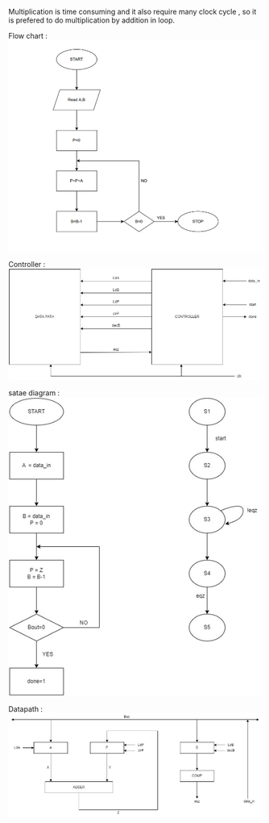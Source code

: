 Multiplication is time consuming and it also require many clock cycle , so it is prefered to do multiplication by addition in loop.

Flow chart :
![](https://github.com/C-Vaishnavi/ADLD/blob/main/Class_examples/Multiplication%20by%20repeated%20addtion/design/mul_flowchart.png)

Controller :
![](https://github.com/C-Vaishnavi/ADLD/blob/main/Class_examples/Multiplication%20by%20repeated%20addtion/design/Mul.jpeg)

satae diagram :
![](https://github.com/C-Vaishnavi/ADLD/blob/main/Class_examples/Multiplication%20by%20repeated%20addtion/design/Mul_controlller.jpeg)



Datapath :
![](https://github.com/C-Vaishnavi/ADLD/blob/main/Class_examples/Multiplication%20by%20repeated%20addtion/design/mul_datapath.jpeg)